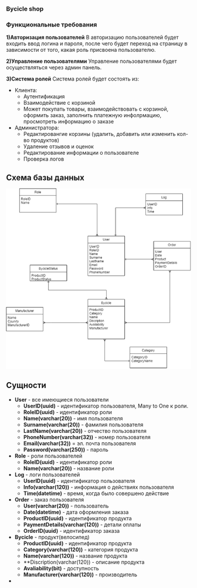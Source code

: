 ### Bycicle shop

### Функциональные требования

**1)Авторизация пользователей**
В авторизацию пользователей будет входить ввод логина и пароля, после чего будет переход на страницу в зависимости от того, какая роль присвоена пользователю.

**2)Управление пользователями**
Управление пользователями будет осуществляться через админ панель.

**3)Система ролей**
Система ролей будет состоять из:
* Клиента:
   * Аутентификация
   * Взаимодействие с корзиной
   * Может покупать товары, взаимодействовать с корзиной, оформить заказ, заполнить платежную инфолрмацию, просмотреть информацию о заказе
* Администратора:
   * Редактировангие корзины (удалить, добавить или изменить кол-во продуктов)
   * Удаление отзывов и оценок
   * Редактирование информации о пользователе
   * Проверка логов
   
## Схема базы данных
![alt text](https://github.com/Yadenian/Database/blob/main/SUBD-Yanushonok.drawio.png)

## Сущности

* **User** - все имеющиеся пользователи
   * **UserID(uuid)** - идентификатор пользователя, Many to One к роли.
   * **RoleID(uuid)** - идентификатор роли
   * **Name(varchar(20))** - имя пользователя
   * **Surname(varchar(20))** - фамилия пользователя
   * **LastName(varchar(20))** - отчество пользователя
   * **PhoneNumber(varchar(32))** - номер пользователя
   * **Email(varchar(32))** = эл. почта пользователя
   * **Password(varchar(250))** - пароль
* **Role** - роли пользователей
   * **RoleID(uuid)** - идентификатор роли
   * **Name(varchar(20))** - название роли
* **Log** - логи пользователей
   * **UserID(uuid)** - идентификатор пользователя
   * **Info(varchar(120))** - информация о действиях пользователя
   * **Time(datetime)** - время, когда было совершено действие
* **Order** - заказ пользователя
   * **User(varchar(20))** - пользователь
   * **Date(datetime)** - дата оформления заказа
   * **ProductID(uuid)** - идентификатор продукта
   * **PaymentDetails(varchar(120))** - детали оплаты
   * **OrderID(uuid)** - идентификатор заказа
* **Bycicle** - продукт(велосипед)
   * **ProductID(uuid)** - идентификатор продукта
   * **Category(varchar(120))** - категория продукта
   * **Name(varchar(120))** - название продукта
   * **Discription(varchar(120)) - описание продукта
   * **Avaliability(bit)** - доступность
   * **Manufacturer(varchar(120))** - производитель
*
